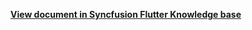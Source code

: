 **[View document in Syncfusion Flutter Knowledge base](https://www.syncfusion.com/kb/12161/how-to-exclude-the-dates-from-recurrence-appointments-in-the-flutter-event-calendar)**
